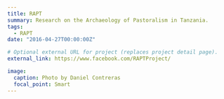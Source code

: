 ```yaml
---
title: RAPT
summary: Research on the Archaeology of Pastoralism in Tanzania.
tags:
  - RAPT
date: "2016-04-27T00:00:00Z"

# Optional external URL for project (replaces project detail page).
external_link: https://www.facebook.com/RAPTProject/

image:
  caption: Photo by Daniel Contreras
  focal_point: Smart
---
```

